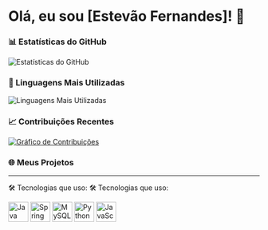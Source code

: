 # Olá, eu sou [Estevão Fernandes]! 👋



### 📊 Estatísticas do GitHub
![Estatísticas do GitHub](https://github-readme-stats.vercel.app/api?username=seu-username&show_icons=true&theme=radical)

### 🌟 Linguagens Mais Utilizadas
![Linguagens Mais Utilizadas](https://github-readme-stats.vercel.app/api/top-langs/?username=seu-username&layout=compact&theme=radical)

### 📈 Contribuições Recentes
[![Gráfico de Contribuições](https://github-readme-activity-graph.cyclic.app/graph?username=seu-username&theme=github)](https://github.com/seu-username)

### 🌐 Meus Projetos


---
🛠️ Tecnologias que uso:
🛠️ Tecnologias que uso:

<p align="left">
  <img src="https://cdn.jsdelivr.net/gh/devicons/devicon/icons/java/java-original.svg" alt="Java" width="40" height="40"/>
  <img src="https://cdn.jsdelivr.net/gh/devicons/devicon/icons/spring/spring-original.svg" alt="Spring Boot" width="40" height="40"/>
  <img src="https://cdn.jsdelivr.net/gh/devicons/devicon/icons/mysql/mysql-original.svg" alt="MySQL" width="40" height="40"/>
  <img src="https://cdn.jsdelivr.net/gh/devicons/devicon/icons/python/python-original.svg" alt="Python" width="40" height="40"/>
  <img src="https://cdn.jsdelivr.net/gh/devicons/devicon/icons/javascript/javascript-original.svg" alt="JavaScript" width="40" height="40"/>
</p>
